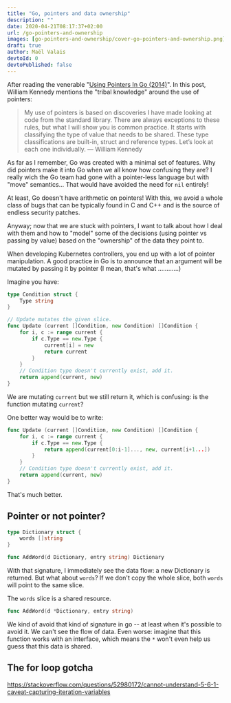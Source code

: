```yaml
---
title: "Go, pointers and data ownership"
description: ""
date: 2020-04-21T08:17:37+02:00
url: /go-pointers-and-ownership
images: [go-pointers-and-ownership/cover-go-pointers-and-ownership.png]
draft: true
author: Maël Valais
devtoId: 0
devtoPublished: false
---
```


After reading the venerable "[Using Pointers In Go (2014)](https://www.ardanlabs.com/blog/2014/12/using-pointers-in-go.html)". In this post, William Kennedy mentions the "tribal knowledge" around the use of pointers:

> My use of pointers is based on discoveries I have made looking at code from the standard library. There are always exceptions to these rules, but what I will show you is common practice. It starts with classifying the type of value that needs to be shared. These type classifications are built-in, struct and reference types. Let’s look at each one individually. — William Kennedy

As far as I remember, Go was created with a minimal set of features. Why did pointers make it into Go when we all know how confusing they are? I really wich the Go team had gone with a pointer-less language but with "move" semantics... That would have avoided the need for `nil` entirely!

At least, Go doesn't have arithmetic on pointers! With this, we avoid a whole class of bugs that can be typically found in C and C++ and is the source of endless security patches.

Anyway; now that we are stuck with pointers, I want to talk about how I deal with them and how to "model" some of the decisions (using pointer vs passing by value) based on the "ownership" of the data they point to.

When developing Kubernetes controllers, you end up with a lot of pointer manipulation. A good practice in Go is to announce that an argument will be mutated by passing it by pointer (I mean, that's what ............)

<!-- ![Example of a PR comment mentioning that a pointer automatically means "watch out, this data is modified by the function"](pointer-and-ownership.png) -->

<!--
https://github.com/ori-edge/edge-platform-controllers/pull/24
-->

Imagine you have:

```go
type Condition struct {
    Type string
}

// Update mutates the given slice.
func Update (current []Condition, new Condition) []Condition {
    for i, c := range current {
        if c.Type == new.Type {
            current[i] = new
            return current
        }
    }
    // Condition type doesn't currently exist, add it.
    return append(current, new)
}
```

We are mutating `current` but we still return it, which is confusing: is the function mutating `current`?

One better way would be to write:

```go
func Update (current []Condition, new Condition) []Condition {
    for i, c := range current {
        if c.Type == new.Type {
            return append(current[0:i-1]..., new, current[i+1...])
        }
    }
    // Condition type doesn't currently exist, add it.
    return append(current, new)
}
```

That's much better.

## Pointer or not pointer?

```go
type Dictionary struct {
    words []string
}

func AddWord(d Dictionary, entry string) Dictionary
```

With that signature, I immediately see the data flow: a new Dictionary is returned. But what about `words`? If we don't copy the whole slice, both `words` will point to the same slice.

The `words` slice is a shared resource.

```go
func AddWord(d *Dictionary, entry string)
```

We kind of avoid that kind of signature in go -- at least when it's possible to avoid it. We can't see the flow of data. Even worse: imagine that this function works with an interface, which means the `*` won't even help us guess that this data is shared.

## The for loop gotcha

https://stackoverflow.com/questions/52980172/cannot-understand-5-6-1-caveat-capturing-iteration-variables
